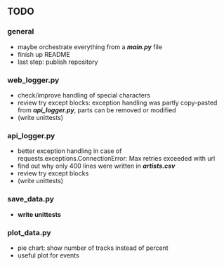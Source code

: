 ## TODO
### general
- maybe orchestrate everything from a ***main.py*** file
- finish up README
- last step: publish repository

### web_logger.py
- check/improve handling of special characters
- review try except blocks: exception handling was partly copy-pasted from ***api_logger.py***, parts can be removed or modified
- (write unittests)

### api_logger.py
- better exception handling in case of requests.exceptions.ConnectionError: Max retries exceeded with url
- find out why only 400 lines were written in ***artists.csv***
- review try except blocks
- (write unittests)

### save_data.py
- **write unittests**

### plot_data.py
- pie chart: show number of tracks instead of percent
- useful plot for events